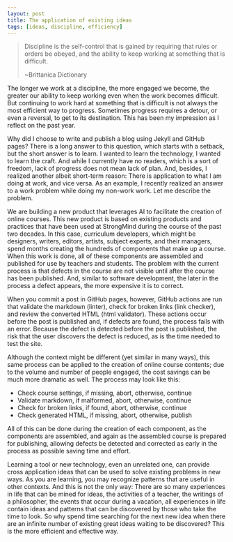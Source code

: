 ```yaml
---
layout: post
title: The application of existing ideas
tags: [ideas, discipline, efficiency]
---
```


>Discipline is the self-control that is gained by requiring that rules or orders be obeyed, and the ability to keep working at something that is difficult.
>
>~Brittanica Dictionary

The longer we work at a discipline, the more engaged we become, the greater our ability to keep working even when the work becomes difficult.  But continuing to work hard at something that is difficult is not always the most efficient way to progress.  Sometimes progress requires a detour, or even a reversal, to get to its destination.  This has been my impression as I reflect on the past year.

Why did I choose to write and publish a blog using Jekyll and GitHub pages?  There is a long answer to this question, which starts with a setback, but the short answer is to learn.  I wanted to learn the technology, I wanted to learn the craft.  And while I currently have no readers, which is a sort of freedom, lack of progress does not mean lack of plan.  And, besides, I realized another albeit short-term reason:  There is application to what I am doing at work, and vice versa.  As an example, I recently realized an answer to a work problem while doing my non-work work.  Let me describe the problem.

We are building a new product that leverages AI to facilitate the creation of online courses.  This new product is based on existing products and practices that have been used at StrongMind during the course of the past two decades.  In this case, curriculum developers, which might be designers, writers, editors, artists, subject experts, and their managers, spend months creating the hundreds of components that make up a course.  When this work is done, all of these components are assembled and published for use by teachers and students.  The problem with the current process is that defects in the course are not visible until after the course has been published.  And, similar to software development, the later in the process a defect appears, the more expensive it is to correct.  

When you commit a post in GitHub pages, however, GitHub actions are run that validate the markdown (linter), check for broken links (link checker), and review the converted HTML (html validator).  These actions occur before the post is published and, if defects are found, the process fails with an error.  Because the defect is detected before the post is published, the risk that the user discovers the defect is reduced, as is the time needed to test the site.

Although the context might be different (yet similar in many ways), this same process can be applied to the creation of online course contents; due to the volume and number of people engaged, the cost savings can be much more dramatic as well. The process may look like this:

- Check course settings, if missing, abort, otherwise, continue
- Validate markdown, if malformed, abort, otherwise, continue
- Check for broken links, if found, abort, otherwise, continue
- Check generated HTML, if missing, abort, otherwise, publish

All of this can be done during the creation of each component, as the components are assembled, and again as the assembled course is prepared for publishing, allowing defects be detected and corrected as early in the process as possible saving time and effort.

Learning a tool or new technology, even an unrelated one, can provide cross application ideas that can be used to solve existing problems in new ways.  As you are learning, you may recognize patterns that are useful in other contexts.  And this is not the only way:  There are so many experiences in life that can be mined for ideas, the activities of a teacher, the writings of a philosopher, the events that occur during a vacation, all experiences in life contain ideas and patterns that can be discovered by those who take the time to look.  So why spend time searching for the next new idea when there are an infinite number of existing great ideas waiting to be discovered?  This is the more efficient and effective way.
